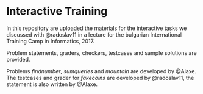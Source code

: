 # Interactive Training
In this repository are uploaded the materials for the interactive tasks we
discussed with @radoslav11 in a lecture for the bulgarian International
Training Camp in Informatics, 2017.

Problem statements, graders, checkers, testcases and sample solutions are
provided.

Problems *findnumber*, *sumqueries* and *mountain* are developed by @Alaxe.
The testcases and grader for *fakecoins* are developed by @radoslav11, the
statement is also written by @Alaxe.
